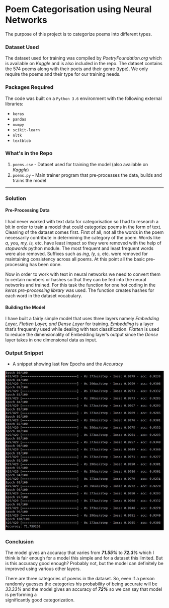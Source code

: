 # Poem Categorisation using Neural Networks

The purpose of this project is to categorize poems into different types.

### Dataset Used

The dataset used for training was compiled by *PoetryFoundation.org* which is available on *Kaggle* and is also included in the 
repo. The dataset contains the 574 poems along with their poets and their genre (type). We only require the poems 
and their type for our training needs.

### Packages Required

The code was built on a `Python 3.6` environment with the following external libraries:

* `keras`
* `pandas`
* `numpy`
* `scikit-learn`
* `nltk`
* `textblob`

### What's in the Repo

1. `poems.csv` - Dataset used for training the model (also available on *Kaggle*)
1. `poems.py` - Main trainer program that pre-processes the data, builds and trains the model

***

### Solution

#### Pre-Processing Data

I had never worked with text data for categorisation so I had to research a bit in order to train a model that could categorize 
poems in the form of text. Cleaning of the dataset comes first. First of all, not all the words in the poem necessarily 
contribute in determining the category of the poem. Words like *a, you, my, is,* etc. have least impact so they were removed with 
the help of *stopwords* python module. The most frequent and least frequent words were also removed. Suffixes such as *ing, ly, s,*
etc. were removed for maintaining consistency across all poems. At this point all the basic pre-processing has been done.

Now in order to work with text in neural networks we need to convert them to certain numbers or hashes so that they can be fed 
into the neural networks and trained. For this task the function for one hot coding in the *keras pre-processing library* was 
used. The function creates hashes for each word in the dataset vocabulary. 

#### Building the Model

I have built a fairly simple model that uses three layers namely *Embedding Layer, Flatten Layer, and Dense Layer* for training. 
*Embedding* is a layer that’s frequently used while dealing with text classification. *Flatten* is used to reduce the dimensionality 
of Embedding layer’s output since the *Dense* layer takes in one dimensional data as input.

### Output Snippet

* A snippet showing last few Epochs and the *Accuracy*

![Snippet](output_snippet.JPG)

### Conclusion

The model gives an accuracy that varies from ***71.55%*** to ***72.3%*** which I think is fair enough for a model this simple and for a dataset this limited. But is this accuracy good enough? Probably not, but the model can definitely be improved using various other layers. 

There are three categories of poems in the dataset. So, even if a person randomly guesses the categories his probability of 
being accurate will be *33.33%* and the model gives an accuracy of ***72%*** so we can say that model is performing a  
significantly good categorization.

